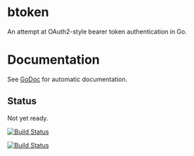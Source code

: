 btoken
======

An attempt at OAuth2-style bearer token authentication in Go.


# Documentation

See [GoDoc](http://godoc.org/github.com/jmcvetta/btoken) for automatic
documentation.


## Status

Not yet ready.

[![Build Status](https://travis-ci.org/jmcvetta/btoken.png)](https://travis-ci.org/jmcvetta/btoken)

[![Build Status](https://drone.io/github.com/jmcvetta/btoken/status.png)](https://drone.io/github.com/jmcvetta/btoken/latest)


